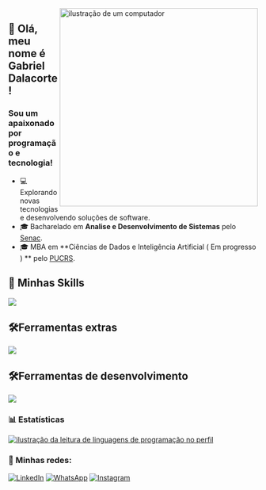 <img src="https://raw.githubusercontent.com/MicaelliMedeiros/micaellimedeiros/master/image/computer-illustration.png" alt="ilustração de um computador" min-width="400px" max-width="400px" width="400px" align="right">

## 🖖 Olá, meu nome é <strong>Gabriel Dalacorte!</strong>
<h3> Sou um apaixonado por programação e tecnologia!</h3>

- 💻 Explorando novas tecnologias e desenvolvendo soluções de software.
- 🎓 Bacharelado em **Analise e Desenvolvimento de Sistemas** pelo <a href="https://www.senacrs.com.br">Senac</a>.
- 🎓 MBA em **Ciências de Dados e Inteligência Artificial ( Em progresso ) ** pelo <a href="https://salavirtual.pucrs.br">PUCRS</a>.

## 🚀 Minhas Skills

<p align="left">
  <a href="https://skillicons.dev">
    <img src="https://skillicons.dev/icons?i=python,django,flask,js,react,ts,html,css,bootstrap" />
  </a>
</p>

## 🛠️Ferramentas extras

<p align="left">
  <a href="https://skillicons.dev">
    <img src="https://skillicons.dev/icons?i=aws,docker,jenkins,mongodb,nginx" />
  </a>
</p>

## 🛠️Ferramentas de desenvolvimento

<p align="left">
  <a href="https://skillicons.dev">
    <img src="https://skillicons.dev/icons?i=vscode,ps,figma,git," />
  </a>
</p>

### 📊 Estatísticas

<a href="https://github.com/GabrielDalacorte" title="ilustração do mapeamento de linguagens">
  <img align="center" src="https://github-readme-stats.vercel.app/api/top-langs/?username=gabrieldalacorte&theme=dracula&hide_langs_below=1" alt="ilustração da leitura de linguagens de programação no perfil"/>
</a>

<br>

### 📱 Minhas redes:

<p align="left">
  <a href="https://www.linkedin.com/in/gabrieldalacorte/" title="LinkedIn">
  <img src="https://img.shields.io/badge/-Linkedin-0e76a8?style=flat-square&logo=Linkedin&logoColor=white&link=/" alt="LinkedIn"/></a>

  <a href="https://wa.me/51989076803" title="WhatsApp">
  <img src="https://img.shields.io/badge/-WhatsApp-25d366?style=flat-square&labelColor=25d366&logo=whatsapp&logoColor=white&link=" alt="WhatsApp"/></a>

  <a href="https://www.instagram.com/gdalacorte/" title="Instagram">
  <img src="https://img.shields.io/badge/-Instagram-DF0174?style=flat-square&labelColor=DF0174&logo=instagram&logoColor=white&link=" alt="Instagram"/></a>
</p>
